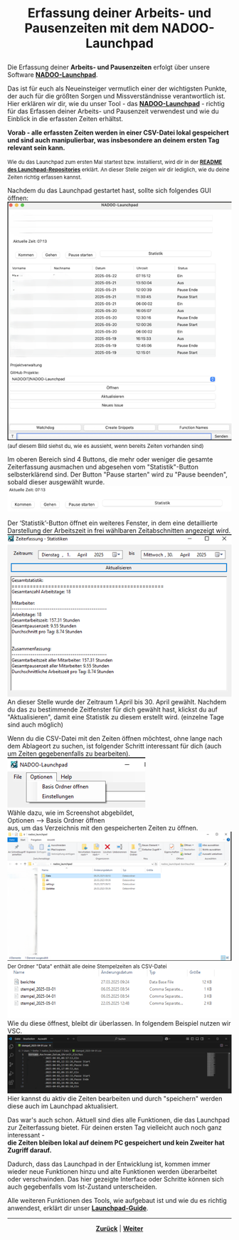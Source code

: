# <p align="center">Erfassung deiner Arbeits- und Pausenzeiten mit dem NADOO-Launchpad</p>


Die Erfassung deiner **Arbeits- und Pausenzeiten** erfolgt über unsere Software [**NADOO-Launchpad**](https://github.com/NADOOIT/NADOO-Launchpad).

Das ist für euch als Neueinsteiger vermutlich einer der wichtigsten Punkte, der auch für die größten Sorgen und Missverständnisse verantwortlich ist. Hier erklären wir dir, wie du unser Tool - das [**NADOO-Launchpad**](https://github.com/NADOOIT/NADOO-Launchpad) - richtig für das Erfassen deiner Arbeits- und Pausenzeit verwendest und wie du Einblick in die erfassten Zeiten erhältst. <p>**Vorab - alle erfassten Zeiten werden in einer CSV-Datei lokal gespeichert und sind auch manipulierbar, was insbesondere an deinem ersten Tag relevant sein kann.** <p> <small>Wie du das Launchpad zum ersten Mal startest bzw. installierst, wird dir in der [**README des Launchpad-Repositories**](https://github.com/NADOOIT/NADOO-Launchpad/blob/main/README.md) erklärt. An dieser Stelle zeigen wir dir lediglich, wie du deine Zeiten richtig erfassen kannst. </small> <p>Nachdem du das Launchpad gestartet hast, sollte sich folgendes GUI öffnen: ![alt text](image.png) <small>(auf diesem Bild siehst du, wie es aussieht, wenn bereits Zeiten vorhanden sind)</small> <p>Im oberen Bereich sind 4 Buttons, die mehr oder weniger die gesamte Zeiterfassung ausmachen und abgesehen vom "Statistik"-Button selbsterklärend sind. Der Button "Pause starten" wird zu "Pause beenden", sobald dieser ausgewählt wurde.![alt text](image-1.png)   <p>Der ‘Statistik’-Button öffnet ein weiteres Fenster, in dem eine detaillierte Darstellung der Arbeitszeit in frei wählbaren Zeitabschnitten angezeigt wird. ![alt text](image-2.png) An dieser Stelle wurde der Zeitraum 1.April bis 30. April gewählt. Nachdem du das zu bestimmende Zeitfenster für dich gewählt hast, klickst du auf "Aktualisieren", damit eine Statistik zu diesem erstellt wird. (einzelne Tage sind auch möglich)  <p> Wenn du die CSV-Datei mit den Zeiten öffnen möchtest, ohne lange nach dem Ablageort zu suchen, ist folgender Schritt interessant für dich (auch um Zeiten gegebenenfalls zu bearbeiten).<br>![alt text](image-3.png) <br>Wähle dazu, wie im Screenshot abgebildet, <br>Optionen --> Basis Ordner öffnen <br> aus, um das Verzeichnis mit den gespeicherten Zeiten zu öffnen. ![alt text](image-4.png) <small>Der Ordner "Data" enthält alle deine Stempelzeiten als CSV-Datei </small>![alt text](image-5.png) Wie du diese öffnest, bleibt dir überlassen. In folgendem Beispiel nutzen wir VSC.![alt text](image-6.png) Hier kannst du aktiv die Zeiten bearbeiten und durch "speichern" werden diese auch im Launchpad aktualisiert. <p>Das war's auch schon. Aktuell sind dies alle Funktionen, die das Launchpad zur Zeiterfassung bietet. Für deinen ersten Tag vielleicht auch noch ganz interessant - <br> **die Zeiten bleiben lokal auf deinem PC gespeichert und kein Zweiter hat Zugriff darauf.**<p>Dadurch, dass das Launchpad in der Entwicklung ist, kommen immer wieder neue Funktionen hinzu und alte Funktionen werden überarbeitet oder verschwinden. Das hier gezeigte Interface oder Schritte können sich auch gegebenfalls vom Ist-Zustand unterscheiden.

Alle weiteren Funktionen des Tools, wie aufgebaut ist und wie du es richtig anwendest, erklärt dir unser [**Launchpad-Guide**](/docs/04-tools/05-launchpad/README.md).

---

<p align="center">
<a href="/docs/01-organisation/README.md"><strong>Zurück</strong></a> | <a href="/docs/01-organisation/02-zeit_und_ausbildungsnachweise/README.md"><strong>Weiter</strong></a>
</p>
